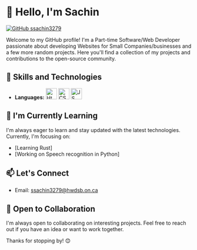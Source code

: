 # 👋 Hello, I'm Sachin


[![GitHub ssachin3279](https://img.shields.io/github/followers/sachinsachin3279?label=follow&style=social)](https://github.com/ssachin3279)

Welcome to my GitHub profile! I'm a Part-time Software/Web Developer passionate about developing Websites for Small Companies/businesses and a few more random projects. Here you'll find a collection of my projects and contributions to the open-source community.

## 🚀 Skills and Technologies

- **Languages:**
<img src="https://raw.githubusercontent.com/bablubambal/All_logo_and_pictures/1ac69ce5fbc389725f16f989fa53c62d6e1b4883/social%20icons/html5.svg" alt="Html" height="30" width="30" /> <img src="https://raw.githubusercontent.com/bablubambal/All_logo_and_pictures/1ac69ce5fbc389725f16f989fa53c62d6e1b4883/social%20icons/css3.svg" alt="CSS" height="30" width="30" /> <img src="https://raw.githubusercontent.com/bablubambal/All_logo_and_pictures/1ac69ce5fbc389725f16f989fa53c62d6e1b4883/social%20icons/javascript.svg" alt="JS" height="30" width="30" /> 



## 🌱 I'm Currently Learning

I'm always eager to learn and stay updated with the latest technologies. Currently, I'm focusing on:

- [Learning Rust]
- [Working on Speech recognition in Python]

## 📫 Let's Connect

- Email: ssachin3279@hwdsb.on.ca

## 🤝 Open to Collaboration

I'm always open to collaborating on interesting projects. Feel free to reach out if you have an idea or want to work together.

Thanks for stopping by! 😊
